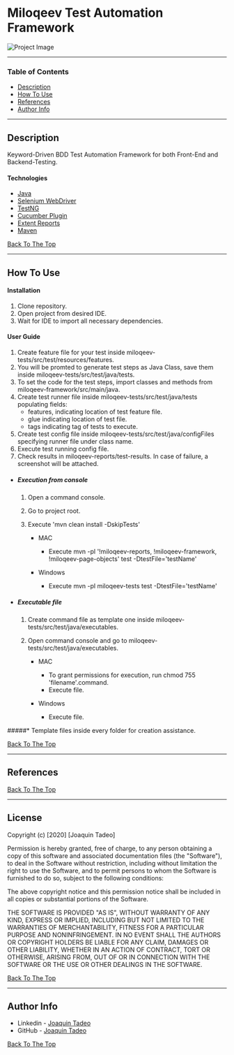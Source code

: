 # Miloqeev Test Automation Framework

![Project Image](https://miro.medium.com/max/550/1*2GicMCBgQTDf7I1hmMoCLQ.jpeg)


---

### Table of Contents

- [Description](#description)
- [How To Use](#how-to-use)
- [References](#references)
- [Author Info](#author-info)

---

## Description

Keyword-Driven BDD Test Automation Framework for both Front-End and Backend-Testing.

#### Technologies

- [Java](https://www.java.com/en/)
- [Selenium WebDriver](https://www.selenium.dev/)
- [TestNG](https://testng.org/)
- [Cucumber Plugin](https://cucumber.io/)
- [Extent Reports](https://extentreports.com/)
- [Maven](https://maven.apache.org/)

[Back To The Top](#miloqeev-test-automation-framework)

---

## How To Use

#### Installation
1. Clone repository.
2. Open project from desired IDE.
3. Wait for IDE to import all necessary dependencies.


#### User Guide

1. Create feature file for your test inside miloqeev-tests/src/test/resources/features.
2. You will be promted to generate test steps as Java Class, save them inside miloqeev-tests/src/test/java/tests.
3. To set the code for the test steps, import classes and methods from miloqeev-framework/src/main/java.
4. Create test runner file inside miloqeev-tests/src/test/java/tests populating fields:
    - features, indicating location of test feature file.
    - glue indicating location of test file.
    - tags indicating tag of tests to execute.
5. Create test config file inside miloqeev-tests/src/test/java/configFiles specifying runner file under class name.
6. Execute test running config file.
7. Check results in miloqeev-reports/test-results. In case of failure, a screenshot will be attached.

* ##### Execution from console
    1. Open a command console.
    2. Go to project root.
    3. Execute 'mvn clean install -DskipTests'
    
        * MAC
            - Execute mvn -pl '!miloqeev-reports, !miloqeev-framework, !miloqeev-page-objects' test -DtestFile='testName'
            
        * Windows
            - Execute mvn -pl miloqeev-tests test -DtestFile='testName'
            
* ##### Executable file
    1. Create command file as template one inside miloqeev-tests/src/test/java/executables.
    2. Open command console and go to miloqeev-tests/src/test/java/executables.
    
        * MAC

            - To grant permissions for execution, run chmod 755 'filename'.command.
            - Execute file.
        
        * Windows
            - Execute file.

#####* Template files inside every folder for creation assistance.
    
[Back To The Top](#miloqeev-test-automation-framework)

---

## References
[Back To The Top](#miloqeev-test-automation-framework)

---

## License

Copyright (c) [2020] [Joaquin Tadeo]

Permission is hereby granted, free of charge, to any person obtaining a copy
of this software and associated documentation files (the "Software"), to deal
in the Software without restriction, including without limitation the right
to use the Software, and to permit persons to whom the Software is
furnished to do so, subject to the following conditions:

The above copyright notice and this permission notice shall be included in all
copies or substantial portions of the Software.

THE SOFTWARE IS PROVIDED "AS IS", WITHOUT WARRANTY OF ANY KIND, EXPRESS OR
IMPLIED, INCLUDING BUT NOT LIMITED TO THE WARRANTIES OF MERCHANTABILITY,
FITNESS FOR A PARTICULAR PURPOSE AND NONINFRINGEMENT. IN NO EVENT SHALL THE
AUTHORS OR COPYRIGHT HOLDERS BE LIABLE FOR ANY CLAIM, DAMAGES OR OTHER
LIABILITY, WHETHER IN AN ACTION OF CONTRACT, TORT OR OTHERWISE, ARISING FROM,
OUT OF OR IN CONNECTION WITH THE SOFTWARE OR THE USE OR OTHER DEALINGS IN THE
SOFTWARE.

[Back To The Top](#miloqeev-test-automation-framework)

---

## Author Info

- Linkedin - [Joaquin Tadeo](https://www.linkedin.com/in/joaqu%C3%ADn-tadeo-43a811166/?locale=en_US)
- GitHub - [Joaquin Tadeo](https://github.com/joaquintadeo)

[Back To The Top](#miloqeev-test-automation-framework)
